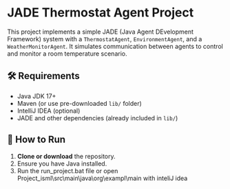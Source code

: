 # JADE Thermostat Agent Project

This project implements a simple JADE (Java Agent DEvelopment Framework) system with a `ThermostatAgent`, `EnvironmentAgent`, and a `WeatherMonitorAgent`. It simulates communication between agents to control and monitor a room temperature scenario.

## 🛠 Requirements

- Java JDK 17+
- Maven (or use pre-downloaded `lib/` folder)
- IntelliJ IDEA (optional)
- JADE and other dependencies (already included in `lib/`)

## 🚀 How to Run

1. **Clone or download** the repository.
2. Ensure you have Java installed.
3. Run the run_project.bat file or open Project_isml\src\main\java\org\exampl\main with inteliJ idea 
